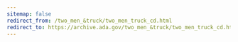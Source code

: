 ```yaml
---
sitemap: false 
redirect_from: /two_men_&truck/two_men_truck_cd.html 
redirect_to: https://archive.ada.gov/two_men_&truck/two_men_truck_cd.html 
---
```

